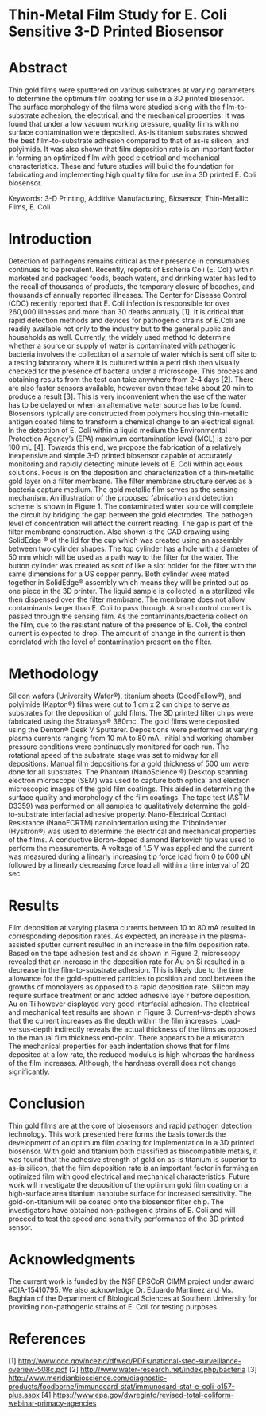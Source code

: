 # Thin-Metal Film Study for E. Coli Sensitive 3-D Printed Biosensor
# Abstract
Thin gold films were sputtered on various substrates at varying parameters to determine the optimum film coating for use in a 3D printed biosensor. The surface morphology of the films were studied along with the film-to-substrate adhesion, the electrical, and the mechanical properties. It was found that under a low vacuum working pressure, quality films with no surface contamination were deposited. As-is titanium substrates showed the best film-to-substrate adhesion compared to that of as-is silicon, and polyimide. It was also shown that film deposition rate is an important factor in forming an optimized film with good electrical and mechanical characteristics. These and future studies will build the foundation for fabricating and implementing high quality film for use in a 3D printed E. Coli biosensor.

Keywords: 3-D Printing, Additive Manufacturing, Biosensor, Thin-Metallic Films, E. Coli

# Introduction
Detection of pathogens remains critical as their presence in consumables continues to be prevalent. Recently, reports of Escheria Coli (E. Coli) within marketed and packaged foods, beach waters, and drinking water has led to the recall of thousands of products, the temporary closure of beaches, and thousands of annually reported illnesses. The Center for Disease Control (CDC) recently reported that E. Coli infection is responsible for over 260,000 illnesses and more than 30 deaths annually [1]. It is critical that rapid detection methods and devices for pathogenic strains of E.Coli are readily available not only to the industry but to the general public and households as well. Currently, the widely used method to determine whether a source or supply of water is contaminated with pathogenic bacteria involves the collection of a sample of water which is sent off site to a testing laboratory where it is cultured within a petri dish then visually checked for the presence of bacteria under a microscope. This process and obtaining results from the test can take anywhere from 2-4 days [2]. There are also faster sensors available, however even these take about 20 min to produce a result [3]. This is very inconvenient when the use of the water has to be delayed or when an alternative water source has to be found. Biosensors typically are constructed from polymers housing thin-metallic antigen coated films to transform a chemical change to an electrical signal. In the detection of E. Coli within a liquid medium the Environmental Protection Agency’s (EPA) maximum contamination level (MCL) is zero per 100 mL [4].
Towards this end, we propose the fabrication of a relatively inexpensive and simple 3-D printed biosensor capable of accurately monitoring and rapidly detecting minute levels of E. Coli within aqueous solutions. Focus is on the deposition and characterization of a thin-metallic gold layer on a filter membrane. The filter membrane structure serves as a bacteria capture medium. The gold metallic film serves as the sensing mechanism. An illustration of the proposed fabrication and detection scheme is shown in Figure 1. The contaminated water source will complete the circuit by bridging the gap between the gold electrodes. The pathogen level of concentration will affect the current reading. The gap is part of the filter membrane construction. Also shown is the CAD drawing using SolidEdge ® of the lid for the cup which was created using an assembly between two cylinder shapes. The top cylinder has a hole with a diameter of 50 mm which will be used as a path way to the filter for the water. The button cylinder was created as sort of like a slot holder for the filter with the same dimensions for a US copper penny. Both cylinder were mated together in SolidEdge® assembly which means they will be printed out as one piece in the 3D printer.
The liquid sample is collected in a sterilized vile then dispensed over the filter membrane. The membrane does not allow contaminants larger than E. Coli to pass through. A small control current is passed through the sensing film. As the contaminants/bacteria collect on the film, due to the resistant nature of the presence of E. Coli, the control current is expected to drop. The amount of change in the current is then correlated with the level of contamination present on the filter.

# Methodology
Silicon wafers (University Wafer®), titanium sheets (GoodFellow®), and polyimide (Kapton®) films were cut to 1 cm x 2 cm chips to serve as substrates for the deposition of gold films. The 3D printed filter chips were fabricated using the Stratasys® 380mc. The gold films were deposited using the Denton® Desk V Sputterer. Depositions were performed at varying plasma currents ranging from 10 mA to 80 mA. Initial and working chamber pressure conditions were continuously monitored for each run. The rotational speed of the substrate stage was set to midway for all depositions. Manual film depositions for a gold thickness of 500 um were done for all substrates. The Phantom (NanoScience ®) Desktop scanning electron microscope (SEM) was used to capture both optical and electron microscopic images of the gold film coatings. This aided in determining the surface quality and morphology of the film coatings. The tape test (ASTM D3359) was performed on all samples to qualitatively determine the gold-to-substrate interfacial adhesive property. Nano-Electrical Contact Resistance (NanoECRTM) nanoindentation using the TriboIndenter (Hysitron®) was used to determine the electrical and mechanical properties of the films. A conductive Boron-doped diamond Berkovich tip was used to perform the measurements. A voltage of 1.5 V was applied and the current was measured during a linearly increasing tip force load from 0 to 600 uN followed by a linearly decreasing force load all within a time interval of 20 sec.

# Results
Film deposition at varying plasma currents between 10 to 80 mA resulted in corresponding deposition rates. As expected, an increase in the plasma-assisted sputter current resulted in an increase in the film deposition rate. Based on the tape adhesion test and as shown in Figure 2, microscopy revealed that an increase in the deposition rate for Au on Si resulted in a decrease in the film-to-substrate adhesion. This is likely due to the time allowance for the gold-sputtered particles to position and cool between the growths of monolayers as opposed to a rapid deposition rate. Silicon may require surface treatment or and added adhesive laye`r before deposition. Au on Ti however displayed very good interfacial adhesion. The electrical and mechanical test results are shown in Figure 3. Current-vs-depth shows that the current increases as the depth within the film increases. Load-versus-depth indirectly reveals the actual thickness of the films as opposed to the manual film thickness end-point. There appears to be a mismatch. The mechanical properties for each indentation shows that for films deposited at a low rate, the reduced modulus is high whereas the hardness of the film increases. Although, the hardness overall does not change significantly.

# Conclusion
Thin gold films are at the core of biosensors and rapid pathogen detection technology. This work presented here forms the basis towards the development of an optimum film coating for implementation in a 3D printed biosensor. With gold and titanium both classified as biocompatible metals, it was found that the adhesive strength of gold on as-is titanium is superior to as-is silicon, that the film deposition rate is an important factor in forming an optimized film with good electrical and mechanical characteristics.
Future work will investigate the deposition of the optimum gold film coating on a high-surface area titanium nanotube surface for increased sensitivity. The gold-on-titanium will be coated onto the biosensor filter chip. The investigators have obtained non-pathogenic strains of E. Coli and will proceed to test the speed and sensitivity performance of the 3D printed sensor.

# Acknowledgments
The current work is funded by the NSF EPSCoR CIMM project under award #OIA-15410795. We also acknowledge Dr. Eduardo Martinez and Ms. Baghian of the Department of Biological Sciences at Southern University for providing non-pathogenic strains of E. Coli for testing purposes.

# References
[1] http://www.cdc.gov/ncezid/dfwed/PDFs/national-stec-surveillance-overiew-508c.pdf
[2] http://www.water-research.net/index.php/bacteria
[3] http://www.meridianbioscience.com/diagnostic-products/foodborne/immunocard-stat/immunocard-stat-e-coli-o157-plus.aspx
[4] https://www.epa.gov/dwreginfo/revised-total-coliform-webinar-primacy-agencies

